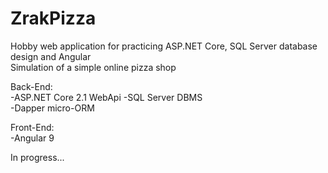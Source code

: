# ZrakPizza
Hobby web application for practicing ASP.NET Core, SQL Server database design and Angular  
Simulation of a simple online pizza shop  

Back-End:  
-ASP.NET Core 2.1 WebApi
-SQL Server DBMS  
-Dapper micro-ORM  

Front-End:  
-Angular 9 

In progress...  


